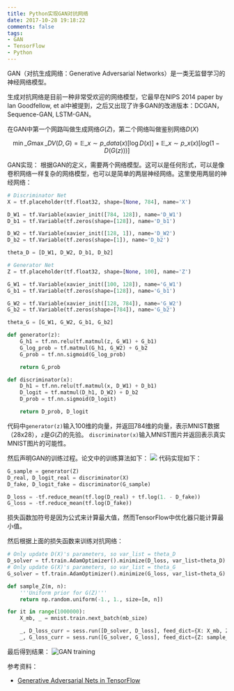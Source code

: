 ```yaml
---
title: Python实现GAN对抗网络
date: 2017-10-28 19:18:22
comments: false
tags:
- GAN
- TensorFlow
- Python
---
```

GAN（对抗生成网络：Generative Adversarial Networks）是一类无监督学习的神经网络模型。
<!--more-->
生成对抗网络是目前一种非常受欢迎的网络模型，它最早在NIPS 2014 paper by Ian Goodfellow, et al中被提到，之后又出现了许多GAN的改进版本：DCGAN，Sequence-GAN, LSTM-GAN。

在GAN中第一个网路叫做生成网络$G(Z)$，第二个网络叫做鉴别网络$D(X)$

$$
\min \_G \max \_D V(D,G) =\mathbb E \_{x \sim p \_{data}(x)}[\log D(x)]  + \mathbb E \_{x \sim p \_x(x)}[log(1-D(G(z)))]
$$




GAN实现：
根据GAN的定义，需要两个网络模型。这可以是任何形式，可以是像卷积网络一样复杂的网络模型，也可以是简单的两层神经网络。这里使用两层的神经网络：
```python
# Discriminator Net
X = tf.placeholder(tf.float32, shape=[None, 784], name='X')

D_W1 = tf.Variable(xavier_init([784, 128]), name='D_W1')
D_b1 = tf.Variable(tf.zeros(shape=[128]), name='D_b1')

D_W2 = tf.Variable(xavier_init([128, 1]), name='D_W2')
D_b2 = tf.Variable(tf.zeros(shape=[1]), name='D_b2')

theta_D = [D_W1, D_W2, D_b1, D_b2]

# Generator Net
Z = tf.placeholder(tf.float32, shape=[None, 100], name='Z')

G_W1 = tf.Variable(xavier_init([100, 128]), name='G_W1')
G_b1 = tf.Variable(tf.zeros(shape=[128]), name='G_b1')

G_W2 = tf.Variable(xavier_init([128, 784]), name='G_W2')
G_b2 = tf.Variable(tf.zeros(shape=[784]), name='G_b2')

theta_G = [G_W1, G_W2, G_b1, G_b2]

def generator(z):
    G_h1 = tf.nn.relu(tf.matmul(z, G_W1) + G_b1)
    G_log_prob = tf.matmul(G_h1, G_W2) + G_b2
    G_prob = tf.nn.sigmoid(G_log_prob)

    return G_prob

def discriminator(x):
    D_h1 = tf.nn.relu(tf.matmul(x, D_W1) + D_b1)
    D_logit = tf.matmul(D_h1, D_W2) + D_b2
    D_prob = tf.nn.sigmoid(D_logit)

    return D_prob, D_logit
```
代码中`generator(z)`输入100维的向量，并返回784维的向量，表示MNIST数据（28x28），`z`是$G(Z)$的先验。
`discriminator(x)`输入MNIST图片并返回表示真实MNIST图片的可能性。


然后声明GAN的训练过程。论文中的训练算法如下：
![](/images/2017-10-28/2017-10-28-01.jpg)
代码实现如下：
```python
G_sample = generator(Z)
D_real, D_logit_real = discriminator(X)
D_fake, D_logit_fake = discriminator(G_sample)

D_loss = -tf.reduce_mean(tf.log(D_real) + tf.log(1. - D_fake))
G_loss = -tf.reduce_mean(tf.log(D_fake))
```
损失函数加符号是因为公式来计算最大值，然而TensorFlow中优化器只能计算最小值。

然后根据上面的损失函数来训练对抗网络：
```python
# Only update D(X)'s parameters, so var_list = theta_D
D_solver = tf.train.AdamOptimizer().minimize(D_loss, var_list=theta_D)
# Only update G(X)'s parameters, so var_list = theta_G
G_solver = tf.train.AdamOptimizer().minimize(G_loss, var_list=theta_G)

def sample_Z(m, n):
    '''Uniform prior for G(Z)'''
    return np.random.uniform(-1., 1., size=[m, n])

for it in range(1000000):
    X_mb, _ = mnist.train.next_batch(mb_size)

    _, D_loss_curr = sess.run([D_solver, D_loss], feed_dict={X: X_mb, Z: sample_Z(mb_size, Z_dim)})
    _, G_loss_curr = sess.run([G_solver, G_loss], feed_dict={Z: sample_Z(mb_size, Z_dim)})
```

最后得到结果：
![GAN training](/images/2017-10-28/2017-10-28-02.gif)

参考资料：
* [Generative Adversarial Nets in TensorFlow](https://wiseodd.github.io/techblog/2016/09/17/gan-tensorflow/  )